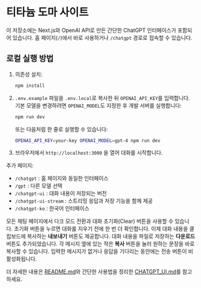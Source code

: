 # 티타늄 도마 사이트

이 저장소에는 Next.js와 OpenAI API로 만든 간단한 ChatGPT 인터페이스가 포함되어 있습니다. 홈 페이지(`/`)에서 바로 사용하거나 `/chatgpt` 경로로 접속할 수 있습니다.

## 로컬 실행 방법

1. 의존성 설치:
   ```bash
   npm install
   ```
2. `.env.example` 파일을 `.env.local`로 복사한 뒤 `OPENAI_API_KEY`를 입력합니다.
   기본 모델을 변경하려면 `OPENAI_MODEL`도 지정한 후 개발 서버를 실행합니다:
   ```bash
   npm run dev
   ```
   또는 다음처럼 한 줄로 실행할 수 있습니다:
   ```bash
   OPENAI_API_KEY=your-key OPENAI_MODEL=gpt-4 npm run dev
   ```
3. 브라우저에서 `http://localhost:3000` 을 열어 대화를 시작합니다.

추가 페이지:
- `/chatgpt` : 홈 페이지와 동일한 인터페이스
- `/gpt` : 다른 모델 선택
- `/chatgpt-ui` : 대화 내용이 저장되는 버전
- `/chatgpt-ui-stream` : 스트리밍 응답과 저장 기능을 함께 제공
- `/chatgpt-ko` : 한국어 인터페이스

모든 채팅 페이지에서 다크 모드 전환과 대화 초기화(Clear) 버튼을 사용할 수 있습니다. 초기화 버튼을 누르면 대화를 지우기 전에 한 번 더 확인합니다.
이제 대화 내용을 클립보드에 복사하는 **내보내기** 버튼도 제공합니다.
대화 내용을 파일로 저장하는 **다운로드** 버튼도 추가되었습니다.
각 메시지 옆에 있는 작은 **복사** 버튼을 눌러 원하는 문장을 바로 복사할 수 있습니다.
입력한 메시지가 없거나 응답을 기다리는 동안에는 전송 버튼이 비활성화됩니다.

더 자세한 내용은 [README.md](./README.md)와 간단한 사용법을 정리한
[CHATGPT_UI.md](./CHATGPT_UI.md)를 참고하세요.
